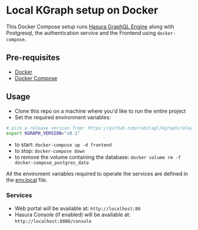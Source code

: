 # Local KGraph setup on Docker

This Docker Compose setup runs [Hasura GraphQL Engine](https://github.com/hasura/graphql-engine) along with Postgresql, the authentication service and the Frontend using `docker-compose`.

## Pre-requisites

- [Docker](https://docs.docker.com/install/)
- [Docker Compose](https://docs.docker.com/compose/install/)

## Usage

- Clone this repo on a machine where you'd like to run the entire project
- Set the required environment variables:

```bash
# pick a release version from: https://github.com/romitagl/kgraph/releases
export KGRAPH_VERSION="v0.1"
```

- to start: `docker-compose up -d frontend`
- to stop: `docker-compose down`
- to remove the volume containing the database: `docker volume rm -f docker-compose_postgres_data`

All the enviroment variables required to operate the services are defined in the [env.local](./env.local) file.

### Services

- Web portal will be available at: `http://localhost:80`
- Hasura Console (if enabled) will be available at: `http://localhost:8080/console`

